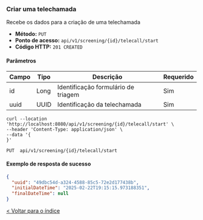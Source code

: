 ### Criar uma telechamada

Recebe os dados para a criação de uma telechamada

- **Método:** `PUT`
- **Ponto de acesso:** `api/v1/screening/{id}/telecall/start`
- **Código HTTP:** `201 CREATED`


#### Parâmetros
| **Campo**       | **Tipo** | **Descrição**                       | **Requerido** |
|-----------------|----------|-------------------------------------|---------------|
| id        | Long   | Identificação formulário de triagem | Sim           |
| uuid | UUID   | Identificação da telechamada        | Sim           |


```shell
curl --location 'http://localhost:8080/api/v1/screening/{id}/telecall/start' \
--header 'Content-Type: application/json' \
--data '{
}'
```
    PUT  api/v1/screening/{id}/telecall/start

#### Exemplo de resposta de sucesso

```json
{
  "uuid": "49dbc54d-a324-4588-85c5-72e2d177438b",
  "initialDateTime": "2025-02-22T19:15:15.973188351",
  "finalDateTime": null
}
```

[< Voltar para o índice](../../README.md)
